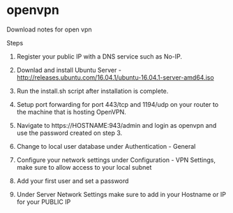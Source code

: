 # openvpn
Download notes for open vpn

Steps

1) Register your public IP with a DNS service such as No-IP.

2) Downlad and install Ubuntu Server - http://releases.ubuntu.com/16.04.1/ubuntu-16.04.1-server-amd64.iso

3) Run the install.sh script after installation is complete.

3) Setup port forwarding for port 443/tcp and 1194/udp on your router to the machine that is hosting OpenVPN.

4) Navigate to https://HOSTNAME:943/admin and login as openvpn and use the password created on step 3.

5) Change to local user database under Authentication - General

6) Configure your network settings under Configuration - VPN Settings, make sure to allow access to your local subnet

7) Add your first user and set a password

8) Under Server Network Settings make sure to add in your Hostname or IP for your PUBLIC IP
